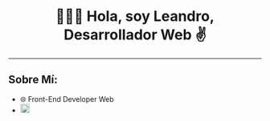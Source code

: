 <div align="center">
<h1 align="center">🙋🏻‍♂️ Hola, soy Leandro, Desarrollador Web ✌️</h1>
</div>

<div align="center">
 
</div>

***

## Sobre Mí: ##

* 🌐 Front-End Developer Web
* <a href="https://emoji.gg/emoji/7657-django"><img src="https://cdn3.emoji.gg/emojis/7657-django.png" width="18px" height="18px" alt="django"></a>
